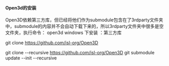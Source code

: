 <!--
 * @Author: your name
 * @Date: 2022-03-23 09:08:11
 * @LastEditTime: 2022-03-30 09:05:59
 * @LastEditors: Please set LastEditors
 * @Description: 打开koroFileHeader查看配置 进行设置: https://github.com/OBKoro1/koro1FileHeader/wiki/%E9%85%8D%E7%BD%AE
 * @FilePath: \LearningNote\git submodule update --init --recursive.md
-->
#### Open3d的安装
Open3D依赖第三方库，但已经将他们作为submodule包含在了3rdparty文件夹中，submodule的内容并不会自动下载下来的，所以3rdparty文件夹中很多是空文件夹，执行命令：
open3d windows 下安装 ：第三方库

git clone https://github.com/isl-org/Open3D

git clone --recursive https://github.com/isl-org/Open3D
git submodule update --init --recursive
